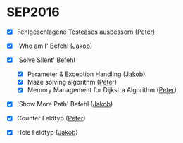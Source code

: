 # SEP2016

- [x] Fehlgeschlagene Testcases ausbessern ([Peter](https://github.com/petbuer))
- [x] 'Who am I' Befehl ([Jakob](https://github.com/jguertl))
- [x] 'Solve Silent' Befehl
  - [x] Parameter & Exception Handling ([Jakob](https://github.com/jguertl))
  - [x] Maze solving algorithm ([Peter](https://github.com/petbuer))
  - [x] Memory Management for Dijkstra Algorithm ([Peter](https://github.com/petbuer))
- [x] 'Show More Path' Befehl ([Jakob](https://github.com/jguertl))
- [x] Counter Feldtyp ([Peter](https://github.com/petbuer))
- [x] Hole Feldtyp ([Jakob](https://github.com/jguertl))

